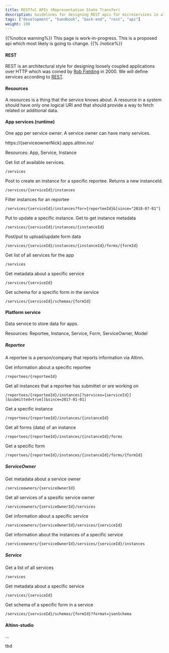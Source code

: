 ```yaml
---
title: RESTful APIs (Representation State Transfer)
description: Guidelines for designing REST apis for microservices in altinn
tags: ["development", "handbook", "back-end", "rest", "api"]
weight: 100
---
```

{{%notice warning%}}
This page is work-in-progress. This is a proposed api which most likely is going to change.
{{% /notice%}}

#### REST
REST is an architectural style for designing loosely coupled applications over HTTP which was coined by [Rob Fielding](https://en.wikipedia.org/wiki/Roy_Fielding) in 2000.
We will define services according to [REST](https://restfulapi.net/rest-architectural-constraints/). 

#### Resources

A resources is a thing that the service knows about. A resource in a system should have only one logical URI and that should provide a way to fetch 
related or additional data.

#### App services (runtime)

One app per service owner. A service owner can have many services.

https://{serviceownerNick}.apps.altinn.no/

Resources: App, Service, Instance

Get list of available services.

```http
/services
```

Post to create an instance for a specific reportee. Returns a new instanceId.

```http
/services/{serviceId}/instances
```

Filter instances for an reportee

``` http
/services/{serviceId}/instances?for={reporteeId}&[since="2018-07-01"]
```

Put to update a specific instance. Get to get instance metadata

```http
/services/{serviceId}/instances/{instanceId}
```

Post/put to upload/update form data

```http
/services/{serviceId}/instances/{instanceId}/forms/{formId}
```

Get list of all services for the app

```http
/services
```

Get metadata about a specific service

```http
/services/{serviceId}
```

Get schema for a specific form in the service 

```http
/services/{serviceId}/schemas/{formId}
```

#### Platform service

Data service to store data for apps.

Resources: Reportee, Instance, Service, Form, ServiceOwner, Model

##### Reportee

A reportee is a person/company that reports information via Altinn.

Get information about a specific reportee

```http
/reportees/{reporteeId}
```

Get all instances that a reportee has submittet or are working on

```http
/reportees/{reporteeId}/instances[?services={serviceId}][&submitted=true][&since=2017-01-01]
```

Get a specific instance

```http
/reportees/{reporteeId}/instances/{instanceId}
```

Get all forms (data) of an instance

```http
/reportees/{reporteeId}/instances/{instanceId}/forms
```

Get a specific form

```http
/reportees/{reporteeId}/instances/{instanceId}/forms/{formId}
```

##### ServiceOwner

Get metadata about a service owner

```http
/serviceowners/{serviceOwnerId}
```

Get all services of a spesific service owner

```http
/serviceowners/{serviceOwnerId}/services
```

Get information about a specific service

```http
/serviceowners/{serviceOwnerId}/services/{serviceId}
```

Get information about the instances of a specific service

```http
/serviceowners/{serviceOwnerId}/services/{serviceId}/instances
```

##### Service

Get a list of all services

```http
/services
```

Get metadata about a specific service

```http
/services/{serviceId}
```

Get schema of a specific form in a service

```http
/services/{serviceId}/schemas/{formId}?format=jsonSchema
```

#### Altinn-studio 
...

tbd